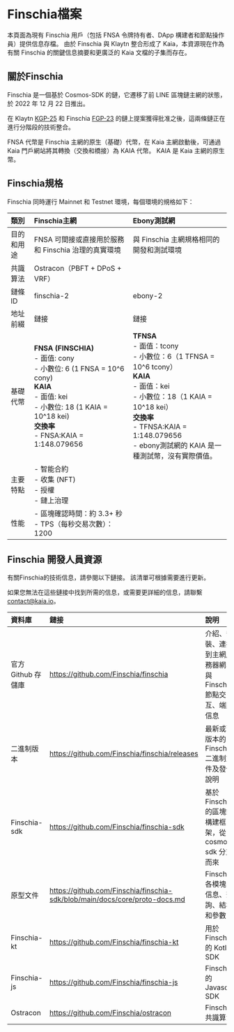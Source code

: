 # Finschia檔案

本頁面為現有 Finschia 用戶（包括 FNSA 令牌持有者、DApp 構建者和節點操作員）提供信息存檔。 由於 Finschia 與 Klaytn 整合形成了 Kaia，本資源現在作為有關 Finschia 的關鍵信息摘要和更廣泛的 Kaia 文檔的子集而存在。

## 關於Finschia

Finschia 是一個基於 Cosmos-SDK 的鏈，它遷移了前 LINE 區塊鏈主網的狀態，於 2022 年 12 月 22 日推出。

在 Klaytn [KGP-25](https://govforum.klaytn.foundation/t/kgp-25-klaytn-finschia-mainnet-merge/719) 和 Finschia [FGP-23](https://www.mintscan.io/finschia/proposals/23) 的鏈上提案獲得批准之後，這兩條鏈正在進行分階段的技術整合。

FNSA 代幣是 Finschia 主網的原生（基礎）代幣，在 Kaia 主網啟動後，可通過 Kaia 門戶網站將其轉換（交換和橋接）為 KAIA 代幣。 KAIA 是 Kaia 主網的原生幣。

## Finschia規格

Finschia 同時運行 Mainnet 和 Testnet 環境，每個環境的規格如下：

| **類別** | **Finschia主網**                                                                                                                                                                                                                                                                                                                                         | **Ebony測試網**                                                                                                                                                                                                                                          |
| :----- | :----------------------------------------------------------------------------------------------------------------------------------------------------------------------------------------------------------------------------------------------------------------------------------------------------------------------------------------------------- | :---------------------------------------------------------------------------------------------------------------------------------------------------------------------------------------------------------------------------------------------------- |
| 目的和用途  | FNSA 可間接或直接用於服務和 Finschia 治理的真實環境                                                                                                                                                                                                                                                                                                                      | 與 Finschia 主網規格相同的開發和測試環境                                                                                                                                                                                                                             |
| 共識算法   | Ostracon（PBFT + DPoS + VRF）                                                                                                                                                                                                                                                                                                                            |                                                                                                                                                                                                                                                       |
| 鏈條 ID  | finschia-2                                                                                                                                                                                                                                                                                                                                             | ebony-2                                                                                                                                                                                                                                               |
| 地址前綴   | 鏈接                                                                                                                                                                                                                                                                                                                                                     | 鏈接                                                                                                                                                                                                                                                    |
| 基礎代幣   | **FNSA (FINSCHIA)**<br/>- 面值: cony<br/>- 小數位: 6 (1 FNSA = 10^6 cony)<br/>**KAIA**<br/>- 面值: kei<br/>- 小數位: 18 (1 KAIA = 10^18 kei)<br/>**交換率**<br/>- FNSA:KAIA = 1:148.079656 | **TFNSA**<br/>- 面值：tcony<br/>- 小數位：6（1 TFNSA = 10^6 tcony）<br/>**KAIA**<br/>- 面值：kei<br/>- 小數位：18（1 KAIA = 10^18 kei）<br/>**交換率**<br/>- TFNSA:KAIA = 1:148.079656<br/>- ebony測試網的 KAIA 是一種測試幣，沒有實際價值。 |
| 主要特點   | - 智能合約<br/>- 收集 (NFT)<br/>- 授權<br/>- 鏈上治理                                                                                                                                                                                                                                                                                           |                                                                                                                                                                                                                                                       |
| 性能     | - 區塊確認時間：約 3.3+ 秒<br/>- TPS（每秒交易次數）：1200                                                                                                                                                                                                                                                                                               |                                                                                                                                                                                                                                                       |

## Finschia 開發人員資源

有關Finschia的技術信息，請參閱以下鏈接。 該清單可根據需要進行更新。

如果您無法在這些鏈接中找到所需的信息，或需要更詳細的信息，請聯繫 contact@kaia.io。

| **資料庫**       | **鏈接**                                                                                                                     | **說明**                                 |
| :------------ | :------------------------------------------------------------------------------------------------------------------------- | :------------------------------------- |
| 官方 Github 存儲庫 | https://github.com/Finschia/finschia                                                       | 介紹、安裝、連接到主網/服務器網、與 Finschia 節點交互、端點信息  |
| 二進制版本         | https://github.com/Finschia/finschia/releases                                              | 最新或舊版本的 Finschia 二進制文件及發佈說明            |
| Finschia-sdk  | https://github.com/Finschia/finschia-sdk                                                   | 基於 Finschia 的區塊鏈構建框架，從 cosmos-sdk 分支而來 |
| 原型文件          | https://github.com/Finschia/finschia-sdk/blob/main/docs/core/proto-docs.md | Finschia 各模塊的信息、查詢、結構和參數               |
| Finschia-kt   | https://github.com/Finschia/finschia-kt                                                    | 用於 Finschia 的 Kotlin SDK               |
| Finschia-js   | https://github.com/Finschia/finschia-js                                                    | Finschia 的 Javascript SDK              |
| Ostracon      | https://github.com/Finschia/ostracon                                                       | Finschia 共識算法                          |